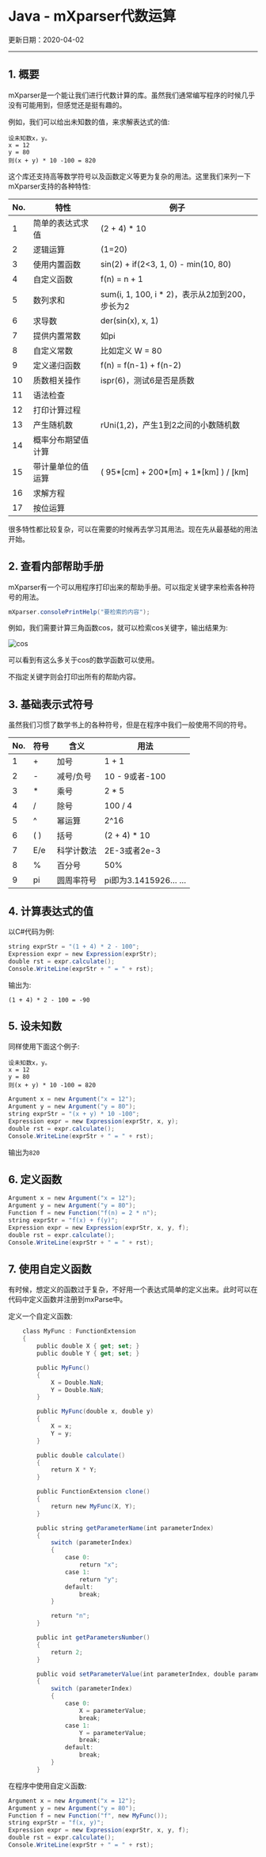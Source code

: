 # Java - mXparser代数运算

更新日期：2020-04-02

-----------------------------------------------------

## 1.	概要	
    
mXparser是一个能让我们进行代数计算的库。虽然我们通常编写程序的时候几乎没有可能用到，但感觉还是挺有趣的。	
    
例如，我们可以给出未知数的值，来求解表达式的值:	
    
    设未知数x，y。
    x = 12
    y = 80
    则(x + y) * 10 -100 = 820
    
这个库还支持高等数学符号以及函数定义等更为复杂的用法。这里我们来列一下mXparser支持的各种特性:	
    
No.	| 特性	|			例子
--- | --- | ---
1 |	简单的表达式求值	|			(2 + 4) * 10
2 |	逻辑运算			|	(1=20)　|　(3 > 10)，逻辑运算的结果为1或者0
3	| 使用内置函数		|		sin(2) + if(2<3, 1, 0) - min(10, 80)
4 |	自定义函数			|	f(n) = n + 1
5	| 数列求和			|	sum(i, 1, 100, i * 2)，表示从2加到200，步长为2
6	| 求导数			|	der(sin(x), x, 1)
7	| 提供内置常数		|		如pi
8	| 自定义常数		|		比如定义 W = 80
9	| 定义递归函数		|		f(n) = f(n-1) + f(n-2)
10	| 质数相关操作		|		ispr(6)，测试6是否是质数
11	| 语法检查			|	
12	| 打印计算过程		|		
13	| 产生随机数		|		rUni(1,2)，产生1到2之间的小数随机数
14	| 概率分布期望值计算		|		
15	| 带计量单位的值运算		|		( 95*[cm] + 200*[m] + 1*[km] ) / [km]
16	| 求解方程	|			
17	| 按位运算	|			

很多特性都比较复杂，可以在需要的时候再去学习其用法。现在先从最基础的用法开始。	
    
## 2.	查看内部帮助手册	
    
mXparser有一个可以用程序打印出来的帮助手册。可以指定关键字来检索各种符号的用法。	

```C#    
mXparser.consolePrintHelp("要检索的内容");	
```

例如，我们需要计算三角函数cos，就可以检索cos关键字，输出结果为:	
    
![cos](S002.files/01.png)    

可以看到有这么多关于cos的数学函数可以使用。	
    
不指定关键字则会打印出所有的帮助内容。	
    
## 3.	基础表示式符号	
    
虽然我们习惯了数学书上的各种符号，但是在程序中我们一般使用不同的符号。	
    
No. |	符号 |	含义 |		用法
--- | --- | --- | ---
1 |	+	| 加号	|	1 + 1
2	| -	| 减号/负号	|	10 - 9或者-100
3 |	*	| 乘号	|	2 * 5
4 |	/	| 除号	|	100 / 4
5 |	^	| 幂运算	|	2^16
6 |	( ) |	括号	|	(2 + 4) * 10
7 |	E/e |	科学计数法	|	2E-3或者2e-3
8 |	%	| 百分号	|	50%
9 |	pi |	圆周率符号	|	pi即为3.1415926… …

## 4.	计算表达式的值	
    
以C#代码为例:	
    
```C#    
string exprStr = "(1 + 4) * 2 - 100";	
Expression expr = new Expression(exprStr);	
double rst = expr.calculate();	
Console.WriteLine(exprStr + " = " + rst);	
```    
    
输出为:	

    (1 + 4) * 2 - 100 = -90
    
## 5.	设未知数	
    
同样使用下面这个例子:	
    
    设未知数x，y。
    x = 12
    y = 80
    则(x + y) * 10 -100 = 820
    
```C#    
Argument x = new Argument("x = 12");	
Argument y = new Argument("y = 80");	
string exprStr = "(x + y) * 10 -100";	
Expression expr = new Expression(exprStr, x, y);	
double rst = expr.calculate();	
Console.WriteLine(exprStr + " = " + rst);	
```    
    
输出为`820`	
    
## 6.	定义函数	
    
```c#
Argument x = new Argument("x = 12");	
Argument y = new Argument("y = 80");	
Function f = new Function("f(n) = 2 * n");	
string exprStr = "f(x) + f(y)";	
Expression expr = new Expression(exprStr, x, y, f);	
double rst = expr.calculate();	
Console.WriteLine(exprStr + " = " + rst);	
```    
    
## 7.	使用自定义函数	
    
有时候，想定义的函数过于复杂，不好用一个表达式简单的定义出来。此时可以在代码中定义函数并注册到mxParse中。	
    
定义一个自定义函数:	
    
```c#
    class MyFunc : FunctionExtension	
    {	
        public double X { get; set; }	
        public double Y { get; set; }	

        public MyFunc()	
        {	
            X = Double.NaN;	
            Y = Double.NaN;	
        }	

        public MyFunc(double x, double y)	
        {	
            X = x;	
            Y = y;	
        }	

        public double calculate()	
        {	
            return X * Y;	
        }	

        public FunctionExtension clone()	
        {	
            return new MyFunc(X, Y);	
        }	

        public string getParameterName(int parameterIndex)	
        {	
            switch (parameterIndex)	
            {	
                case 0:	
                    return "x";	
                case 1:	
                    return "y";	
                default:	
                    break;	
            }	

            return "n";	
        }	

        public int getParametersNumber()	
        {	
            return 2;	
        }	

        public void setParameterValue(int parameterIndex, double parameterValue)	
        {	
            switch (parameterIndex)	
            {	
                case 0:	
                    X = parameterValue;	
                    break;	
                case 1:	
                    Y = parameterValue;	
                    break;	
                default:	
                    break;	
            }	
        }	
```

在程序中使用自定义函数:	
    
```c#
Argument x = new Argument("x = 12");	
Argument y = new Argument("y = 80");	
Function f = new Function("f", new MyFunc());	
string exprStr = "f(x, y)";	
Expression expr = new Expression(exprStr, x, y, f);	
double rst = expr.calculate();	
Console.WriteLine(exprStr + " = " + rst);	
```